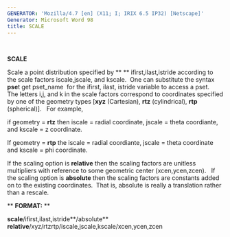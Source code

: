 ```yaml
---
GENERATOR: 'Mozilla/4.7 [en] (X11; I; IRIX 6.5 IP32) [Netscape]'
Generator: Microsoft Word 98
title: SCALE
---
```


 

 **SCALE**

Scale a point distribution specified by ** ** ifirst,ilast,istride
according to the scale factors iscale,jscale, and kscale.  One can
substitute the syntax **pse**t get pset\_name  for the ifirst, ilast,
istride variable to access a pset.  The letters i,j, and k in the scale
factors correspond to coordinates specified by one of the geometry types
[**xyz** (Cartesian), **rtz** (cylindrical), **rtp** (spherical)].  
For example,

if geometry = **rtz** then iscale = radial coordinate, jscale = theta
coordiante, and kscale = z coordinate.

If geometry = **rtp** the iscale = radial coordiante, jscale = theta
coordinate and kscale = phi coordinate.

If the scaling option is **relative** then the scaling factors are
unitless multipliers with reference to some geometric center
(xcen,ycen,zcen).   If the scaling option is **absolute** then the
scaling factors are constants added on to the existing coordinates. 
That is, absolute is really a translation rather than a rescale.

** **FORMAT:** **

**scale**/ifirst,ilast,istride**/absolute** **relative**/xyz/rtzrtp/iscale,jscale,kscale/xcen,ycen,zcen
